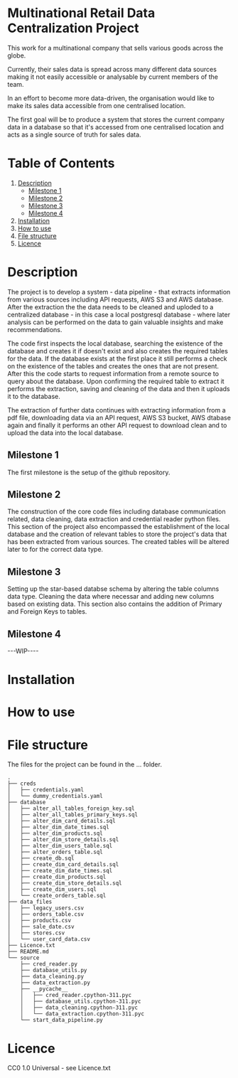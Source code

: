 # Multinational Retail Data Centralization Project

This work for a multinational company that sells various goods across the globe.

Currently, their sales data is spread across many different data sources making it not easily accessible or analysable by current members of the team.

In an effort to become more data-driven, the organisation would like to make its sales data accessible from one centralised location.

The first goal will be to produce a system that stores the current company data in a database so that it's accessed from one centralised location and acts as a single source of truth for sales data.

# Table of Contents
1. [Description](#description)
    - [Milestone 1](#milestone-1)
    - [Milestone 2](#milestone-2)
    - [Milestone 3](#milestone-3)
    - [Milestone 4](#milestone-4)
2. [Installation](#installation)
3. [How to use](#how-to-use)
4. [File structure](#file-structure)
5. [Licence](#licence)

# Description

The project is to develop a system - data pipeline - that extracts information from various sources including API requests, AWS S3 and AWS database. After the extraction the the data needs to be cleaned and uploded to a centralized database - in this case a local postgresql database - where later analysis can be performed on the data to gain valuable insights and make recommendations.

The code first inspects the local database, searching the existence of the database and creates it if doesn't exist and also creates the required tables for the data. If the database exists at the first place it still performs a check on the existence of the tables and creates the ones that are not present. After this the code starts to request information from a remote source to query about the database. Upon confirming the required table to extract it performs the extraction, saving and cleaning of the data and then it uploads it to the database.

The extraction of further data continues with extracting information from a pdf file, downloading data via an API request, AWS S3 bucket, AWS dtabase again and finally it performs an other API request to download clean and to upload the data into the local database.

## Milestone 1

The first milestone is the setup of the github repository.

## Milestone 2

The construction of the core code files including database communication related, data cleaning, data extraction and credential reader python files.
This section of the project also encompassed the establishment of the local database and the creation of relevant tables to store the project's data that has been extracted from various sources.
The created tables will be altered later to for the correct data type.

## Milestone 3

Setting up the star-based databse schema by altering the table columns data type. Cleaning the data where necessar and adding new columns based on existing data.
This section also contains the addition of Primary and Foreign Keys to tables.


## Milestone 4

---WIP----

# Installation 



# How to use


# File structure

The files for the project can be found in the ... folder.

```
.
├── creds
│   ├── credentials.yaml
│   └── dummy_credentials.yaml
├── database
│   ├── alter_all_tables_foreign_key.sql
│   ├── alter_all_tables_primary_keys.sql
│   ├── alter_dim_card_details.sql
│   ├── alter_dim_date_times.sql
│   ├── alter_dim_products.sql
│   ├── alter_dim_store_details.sql
│   ├── alter_dim_users_table.sql
│   ├── alter_orders_table.sql
│   ├── create_db.sql
│   ├── create_dim_card_details.sql
│   ├── create_dim_date_times.sql
│   ├── create_dim_products.sql
│   ├── create_dim_store_details.sql
│   ├── create_dim_users.sql
│   └── create_orders_table.sql
├── data_files
│   ├── legacy_users.csv
│   ├── orders_table.csv
│   ├── products.csv
│   ├── sale_date.csv
│   ├── stores.csv
│   └── user_card_data.csv
├── Licence.txt
├── README.md
└── source
    ├── cred_reader.py
    ├── database_utils.py
    ├── data_cleaning.py
    ├── data_extraction.py
    ├── __pycache__
    │   ├── cred_reader.cpython-311.pyc
    │   ├── database_utils.cpython-311.pyc
    │   ├── data_cleaning.cpython-311.pyc
    │   └── data_extraction.cpython-311.pyc
    └── start_data_pipeline.py
```

# Licence

CC0 1.0 Universal - see Licence.txt